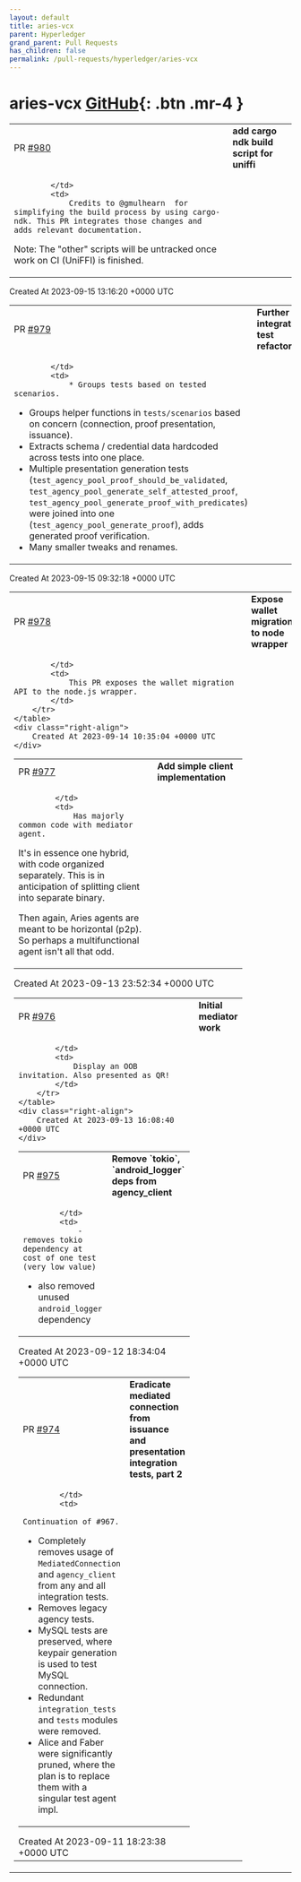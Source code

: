 ```yaml
---
layout: default
title: aries-vcx
parent: Hyperledger
grand_parent: Pull Requests
has_children: false
permalink: /pull-requests/hyperledger/aries-vcx
---
```


# aries-vcx <span class="fs-3 right-align">[GitHub](https://github.com/hyperledger/aries-vcx){: .btn .mr-4 }</span>


<div>
    <table>
        <tr>
            <td>
                PR <a href="https://github.com/hyperledger/aries-vcx/pull/980" class=".btn">#980</a>
            </td>
            <td>
                <b>
                    add cargo ndk build script for uniffi
                </b>
            </td>
        </tr>
        <tr>
            <td>
                
            </td>
            <td>
                Credits to @gmulhearn  for simplifying the build process by using cargo-ndk. This PR integrates those changes and adds relevant documentation. 
Note:
The "other" scripts will be untracked once work on CI (UniFFI) is finished.
            </td>
        </tr>
    </table>
    <div class="right-align">
        Created At 2023-09-15 13:16:20 +0000 UTC
    </div>
</div>

<div>
    <table>
        <tr>
            <td>
                PR <a href="https://github.com/hyperledger/aries-vcx/pull/979" class=".btn">#979</a>
            </td>
            <td>
                <b>
                    Further integration test refactoring
                </b>
            </td>
        </tr>
        <tr>
            <td>
                
            </td>
            <td>
                * Groups tests based on tested scenarios.
* Groups helper functions in `tests/scenarios` based on concern (connection, proof presentation, issuance).
* Extracts schema / credential data hardcoded across tests into one place.
* Multiple presentation generation tests (`test_agency_pool_proof_should_be_validated`, `test_agency_pool_generate_self_attested_proof`, `test_agency_pool_generate_proof_with_predicates`) were joined into one (`test_agency_pool_generate_proof`), adds generated proof verification.
* Many smaller tweaks and renames.
            </td>
        </tr>
    </table>
    <div class="right-align">
        Created At 2023-09-15 09:32:18 +0000 UTC
    </div>
</div>

<div>
    <table>
        <tr>
            <td>
                PR <a href="https://github.com/hyperledger/aries-vcx/pull/978" class=".btn">#978</a>
            </td>
            <td>
                <b>
                    Expose wallet migration to node wrapper
                </b>
            </td>
        </tr>
        <tr>
            <td>
                
            </td>
            <td>
                This PR exposes the wallet migration API to the node.js wrapper.
            </td>
        </tr>
    </table>
    <div class="right-align">
        Created At 2023-09-14 10:35:04 +0000 UTC
    </div>
</div>

<div>
    <table>
        <tr>
            <td>
                PR <a href="https://github.com/hyperledger/aries-vcx/pull/977" class=".btn">#977</a>
            </td>
            <td>
                <b>
                    Add simple client implementation
                </b>
            </td>
        </tr>
        <tr>
            <td>
                
            </td>
            <td>
                Has majorly common code with mediator agent.
It's in essence one hybrid, with code organized separately. 
This is in anticipation of splitting client into separate binary.  

Then again, Aries agents are meant to be horizontal (p2p). So perhaps a multifunctional agent isn't all that odd.
            </td>
        </tr>
    </table>
    <div class="right-align">
        Created At 2023-09-13 23:52:34 +0000 UTC
    </div>
</div>

<div>
    <table>
        <tr>
            <td>
                PR <a href="https://github.com/hyperledger/aries-vcx/pull/976" class=".btn">#976</a>
            </td>
            <td>
                <b>
                    Initial mediator work
                </b>
            </td>
        </tr>
        <tr>
            <td>
                
            </td>
            <td>
                Display an OOB invitation. Also presented as QR!
            </td>
        </tr>
    </table>
    <div class="right-align">
        Created At 2023-09-13 16:08:40 +0000 UTC
    </div>
</div>

<div>
    <table>
        <tr>
            <td>
                PR <a href="https://github.com/hyperledger/aries-vcx/pull/975" class=".btn">#975</a>
            </td>
            <td>
                <b>
                    Remove `tokio`, `android_logger` deps from agency_client
                </b>
            </td>
        </tr>
        <tr>
            <td>
                
            </td>
            <td>
                - removes tokio dependency at cost of one test (very low value)
- also removed unused `android_logger` dependency
            </td>
        </tr>
    </table>
    <div class="right-align">
        Created At 2023-09-12 18:34:04 +0000 UTC
    </div>
</div>

<div>
    <table>
        <tr>
            <td>
                PR <a href="https://github.com/hyperledger/aries-vcx/pull/974" class=".btn">#974</a>
            </td>
            <td>
                <b>
                    Eradicate mediated connection from issuance and presentation integration tests, part 2
                </b>
            </td>
        </tr>
        <tr>
            <td>
                
            </td>
            <td>
                Continuation of #967.

* Completely removes usage of `MediatedConnection` and `agency_client` from any and all integration tests.
* Removes legacy agency tests.
* MySQL tests are preserved, where keypair generation is used to test MySQL connection.
* Redundant `integration_tests` and `tests` modules were removed.
* Alice and Faber were significantly pruned, where the plan is to replace them with a singular test agent impl.
            </td>
        </tr>
    </table>
    <div class="right-align">
        Created At 2023-09-11 18:23:38 +0000 UTC
    </div>
</div>

